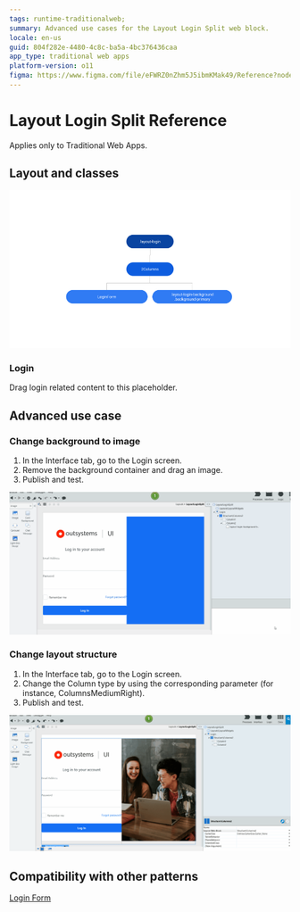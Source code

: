 ```yaml
---
tags: runtime-traditionalweb;
summary: Advanced use cases for the Layout Login Split web block.
locale: en-us
guid: 804f282e-4480-4c8c-ba5a-4bc376436caa
app_type: traditional web apps
platform-version: o11
figma: https://www.figma.com/file/eFWRZ0nZhm5J5ibmKMak49/Reference?node-id=615:493
---
```


# Layout Login Split Reference

<div class="info" markdown="1">

Applies only to Traditional Web Apps.

</div>

## Layout and classes

![](<images/layout-loginsplit-1-diag.png>)

### Login

Drag login related content to this placeholder.

## Advanced use case

### Change background to image

1. In the Interface tab, go to the Login screen.
1. Remove the background container and drag an image.
1. Publish and test.

![](<images/layout-loginsplit-1-ss.gif?width=600>)

### Change layout structure

1. In the Interface tab, go to the Login screen.
1. Change the Column type by using the corresponding parameter (for instance, ColumnsMediumRight).
1. Publish and test.

![](<images/layout-loginsplit-2-ss.gif?width=600>)

## Compatibility with other patterns

[Login Form](loginform.md)
